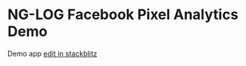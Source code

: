 # NG-LOG Facebook Pixel Analytics Demo

Demo app [edit in stackblitz](https://stackblitz.com/github/dagonmetric/ng-log-facebook-analytics/tree/master/samples/demo-app)
